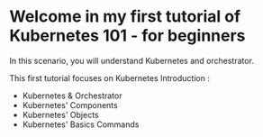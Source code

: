 # Welcome in my first tutorial of Kubernetes 101 - for beginners

In this scenario, you will understand Kubernetes and orchestrator.

This first tutorial focuses on Kubernetes Introduction :
- Kubernetes & Orchestrator
- Kubernetes' Components
- Kubernetes' Objects
- Kubernetes' Basics Commands